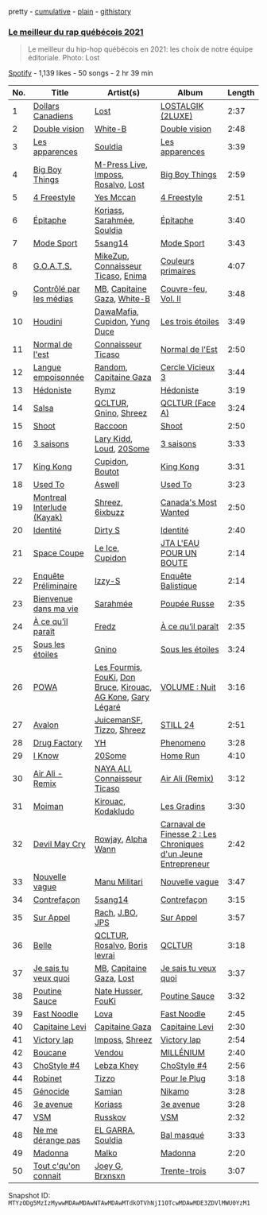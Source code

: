 pretty - [cumulative](/playlists/cumulative/37i9dQZF1DXcTuHVFoulvZ.md) - [plain](/playlists/plain/37i9dQZF1DXcTuHVFoulvZ) - [githistory](https://github.githistory.xyz/mackorone/spotify-playlist-archive/blob/main/playlists/plain/37i9dQZF1DXcTuHVFoulvZ)

### [Le meilleur du rap québécois 2021 ](https://open.spotify.com/playlist/37i9dQZF1DXcTuHVFoulvZ)

> Le meilleur du hip\-hop québécois en 2021: les choix de notre équipe éditoriale. Photo: Lost

[Spotify](https://open.spotify.com/user/spotify) - 1,139 likes - 50 songs - 2 hr 39 min

| No. | Title | Artist(s) | Album | Length |
|---|---|---|---|---|
| 1 | [Dollars Canadiens](https://open.spotify.com/track/5wARoeQdrxp8lnJ6AzBTY0) | [Lost](https://open.spotify.com/artist/5Pd7zqwUqC1INMJAT2Df7b) | [LOSTALGIK \(2LUXE\)](https://open.spotify.com/album/1hCxmaFKOjRfj0dGieA2IK) | 2:37 |
| 2 | [Double vision](https://open.spotify.com/track/5b8ejMaA6qpep9IdAS2EKe) | [White\-B](https://open.spotify.com/artist/2HnpdXm17xsrVYtmsf7CHM) | [Double vision](https://open.spotify.com/album/2gSKjDu2BgrXnrcKryoz1o) | 2:48 |
| 3 | [Les apparences](https://open.spotify.com/track/5AgzQ7UOy6Hp7CccataLlw) | [Souldia](https://open.spotify.com/artist/6ekcMUMZoiX2HBbQGZgNh1) | [Les apparences](https://open.spotify.com/album/7p9odfzi49mR3oNOZX3kx0) | 3:39 |
| 4 | [Big Boy Things](https://open.spotify.com/track/6N19wBDJfylFojLYJ7hNfe) | [M\-Press Live](https://open.spotify.com/artist/5nJC0rvHpmXz7JLNE9kf6v), [Imposs](https://open.spotify.com/artist/7jAs3bSFCCU88rzme8E9fz), [Rosalvo](https://open.spotify.com/artist/6AWsl1xDv2sVXnWjBPgR7q), [Lost](https://open.spotify.com/artist/5Pd7zqwUqC1INMJAT2Df7b) | [Big Boy Things](https://open.spotify.com/album/44hF4hdSHeGdP5Tpz2FIQR) | 2:59 |
| 5 | [4 Freestyle](https://open.spotify.com/track/7iwVomN3kJh4qTjCAOlZnS) | [Yes Mccan](https://open.spotify.com/artist/4jZA2jnUB8cz6EgOto9sMS) | [4 Freestyle](https://open.spotify.com/album/0N8iFVEWhVVXla6ASyOa2m) | 2:51 |
| 6 | [Épitaphe](https://open.spotify.com/track/2HaEfEful55EwS8hEhf97k) | [Koriass](https://open.spotify.com/artist/4aLij7W6aqtpsRriCSjGLq), [Sarahmée](https://open.spotify.com/artist/7icPanI4wjZVQCkvaUMWLX), [Souldia](https://open.spotify.com/artist/6ekcMUMZoiX2HBbQGZgNh1) | [Épitaphe](https://open.spotify.com/album/6JRlEReTZNIOoiY7k3XoBF) | 3:40 |
| 7 | [Mode Sport](https://open.spotify.com/track/7F2rFPdTvgohQMEuAi19VY) | [5sang14](https://open.spotify.com/artist/6XM5SrUaWM5XJwV55eHW2s) | [Mode Sport](https://open.spotify.com/album/2I2jFgR5ElbtnEco6NyXMm) | 3:43 |
| 8 | [G.O.A.T.S.](https://open.spotify.com/track/11ZF1nEGhkEkqSXQV8fdum) | [MikeZup](https://open.spotify.com/artist/3kmw1yvcUhvPD3pDz8hOVk), [Connaisseur Ticaso](https://open.spotify.com/artist/6Z7e35747Ty7EmmcOaKa8o), [Enima](https://open.spotify.com/artist/47cHAE0NFwzGOlc3L4oszT) | [Couleurs primaires](https://open.spotify.com/album/1WVNY4GQrxTg3ckth2BpKT) | 4:07 |
| 9 | [Contrôlé par les médias](https://open.spotify.com/track/57xb3fwKUjmvmvzmGbiXW4) | [MB](https://open.spotify.com/artist/2v1aABncTZrtkXA84ZqtyU), [Capitaine Gaza](https://open.spotify.com/artist/3MHoGWYHorYV0tblzQ1Nzj), [White\-B](https://open.spotify.com/artist/2HnpdXm17xsrVYtmsf7CHM) | [Couvre\-feu, Vol\. II](https://open.spotify.com/album/4y93plf7iE9IxT9OW4Zbaq) | 3:48 |
| 10 | [Houdini](https://open.spotify.com/track/2ptGO7wZZEewt7G3AA9QuN) | [DawaMafia](https://open.spotify.com/artist/5yhoElw9gCKKsOAK1mmgHJ), [Cupidon](https://open.spotify.com/artist/5iLIhZFtUFijzNwplwZtlV), [Yung Duce](https://open.spotify.com/artist/3xR8mAOFhKZZ8V89C4RWrl) | [Les trois étoiles](https://open.spotify.com/album/1nGLg9pTyHuSAm5j4fGiF6) | 3:49 |
| 11 | [Normal de l'est](https://open.spotify.com/track/3rsdpReUT8z9IkY1HCA72h) | [Connaisseur Ticaso](https://open.spotify.com/artist/6Z7e35747Ty7EmmcOaKa8o) | [Normal de l'Est](https://open.spotify.com/album/0klnKx0f9LC9KhlqdJThQX) | 2:50 |
| 12 | [Langue empoisonnée](https://open.spotify.com/track/6SUobbATRGwBGdQytjYAA6) | [Random](https://open.spotify.com/artist/20JaTdfk3frqSwaYIf0ko8), [Capitaine Gaza](https://open.spotify.com/artist/3MHoGWYHorYV0tblzQ1Nzj) | [Cercle Vicieux 3](https://open.spotify.com/album/0ZYkKutre14v6LCaeNQsOw) | 3:44 |
| 13 | [Hédoniste](https://open.spotify.com/track/4IpvQqD75gY8dYyBvSl5rx) | [Rymz](https://open.spotify.com/artist/3dN1EUAKOFCUBPFXRUdqKu) | [Hédoniste](https://open.spotify.com/album/1EldR7BfyRjouqNteZ0gp3) | 3:19 |
| 14 | [Salsa](https://open.spotify.com/track/3gpLuDK2e2Uo8mpQPFGmWO) | [QCLTUR](https://open.spotify.com/artist/1MIeDvwSEypeVjyu3buPFx), [Gnino](https://open.spotify.com/artist/1VPvcnbxLcj35spm27pJHz), [Shreez](https://open.spotify.com/artist/0qNrNX9FKJM0ZJFbcbMlMp) | [QCLTUR \(Face A\)](https://open.spotify.com/album/0T70E74CsGUy4Gwd26W2G3) | 3:24 |
| 15 | [Shoot](https://open.spotify.com/track/3r3R0BMo2MlfOjKfrW8LS9) | [Raccoon](https://open.spotify.com/artist/7nzgBxjw2Co88MGWjMnl4c) | [Shoot](https://open.spotify.com/album/473m9WWUSkZ5BHNoUqvOiQ) | 2:50 |
| 16 | [3 saisons](https://open.spotify.com/track/7qppWvyQ9uw2TPAlHNzp4H) | [Lary Kidd](https://open.spotify.com/artist/1dHfOiwJsDtNzIIrsQgXtX), [Loud](https://open.spotify.com/artist/5DXzQwj6Kgr5kBjVlYdSHo), [20Some](https://open.spotify.com/artist/5XexJCqZgI59ntWjW3p8jQ) | [3 saisons](https://open.spotify.com/album/3hNE9lZZ7U5EQxYCCZh3zT) | 3:33 |
| 17 | [King Kong](https://open.spotify.com/track/6r1tBm9scoxztkyYAurXW2) | [Cupidon](https://open.spotify.com/artist/5iLIhZFtUFijzNwplwZtlV), [Boutot](https://open.spotify.com/artist/7HFhi8w52p30roEfUmV7Mh) | [King Kong](https://open.spotify.com/album/0OujsvRm8I1Gekr33XZh71) | 3:31 |
| 18 | [Used To](https://open.spotify.com/track/78YZ9bEddQIMfzNR6BtMp0) | [Aswell](https://open.spotify.com/artist/7ircrxU9ilF88T3dfIP6yc) | [Used To](https://open.spotify.com/album/6Cl3xeajoIdfHdkqs9o9GU) | 3:23 |
| 19 | [Montreal Interlude \(Kayak\)](https://open.spotify.com/track/4zjRMWNQUBpo0ohddlFWMf) | [Shreez](https://open.spotify.com/artist/0qNrNX9FKJM0ZJFbcbMlMp), [6ixbuzz](https://open.spotify.com/artist/0esldOhgJb5AkjUre9EgLk) | [Canada's Most Wanted](https://open.spotify.com/album/7baxDks2bc1qzs6xJodxtX) | 2:50 |
| 20 | [Identité](https://open.spotify.com/track/52xnR79InS2C08m78XNqPM) | [Dirty S](https://open.spotify.com/artist/3uCVM65wRFP6MB5i44HybA) | [Identité](https://open.spotify.com/album/55Oq7exFbFnFtznm5tA4GE) | 2:40 |
| 21 | [Space Coupe](https://open.spotify.com/track/3e1inlK79n2v9CB0p4yW8D) | [Le Ice](https://open.spotify.com/artist/5Tz7QkwRnEvV0MpWhLdDFI), [Cupidon](https://open.spotify.com/artist/5iLIhZFtUFijzNwplwZtlV) | [JTA L'EAU POUR UN BOUTE](https://open.spotify.com/album/4bYSMXteWsNtvTCHfQPthj) | 2:14 |
| 22 | [Enquête Préliminaire](https://open.spotify.com/track/6hsCe1aeXX2ewBnibLrkcO) | [Izzy\-S](https://open.spotify.com/artist/76DXtaWMXZQbRZUHkQEdDQ) | [Enquête Balistique](https://open.spotify.com/album/3HnBansKikHJY2g6OkJ3Yx) | 2:14 |
| 23 | [Bienvenue dans ma vie](https://open.spotify.com/track/6492iA3gQgrh0KsTOwI06S) | [Sarahmée](https://open.spotify.com/artist/7icPanI4wjZVQCkvaUMWLX) | [Poupée Russe](https://open.spotify.com/album/5tY1P4kKvOPwipS8q0jbCD) | 2:35 |
| 24 | [À ce qu’il paraît](https://open.spotify.com/track/7o5n1yULlJWj2WoQ6EyRQo) | [Fredz](https://open.spotify.com/artist/6vclJnUiJ9D7IW0OP54MFT) | [À ce qu’il paraît](https://open.spotify.com/album/1aavcfCtKeyPgyYkM7Gfar) | 2:35 |
| 25 | [Sous les étoiles](https://open.spotify.com/track/2kkkIDj5jtz0Owk7FbLH7d) | [Gnino](https://open.spotify.com/artist/03sPkUqjLbCXdxu3e46T3H) | [Sous les étoiles](https://open.spotify.com/album/2ww313PwiVn6jHoWG4Z8yb) | 3:24 |
| 26 | [POWA](https://open.spotify.com/track/663bEzp9AqRYRu6El75zat) | [Les Fourmis](https://open.spotify.com/artist/6MU6nuCI2Sw7gDhcN0Kie1), [FouKi](https://open.spotify.com/artist/3IMC79WXhjXUkDHhpsSN8n), [Don Bruce](https://open.spotify.com/artist/0QYiwxs5jjezuZ8fMXPHia), [Kirouac](https://open.spotify.com/artist/6w8havv68HkDeiH6Tei3bt), [AG Kone](https://open.spotify.com/artist/69MNJSQ5jYSmYDrQwURImA), [Gary Légaré](https://open.spotify.com/artist/0tZe6r9JhHERezk2nVGFGf) | [VOLUME : Nuit](https://open.spotify.com/album/6h0VpErsCdTGbIGhMM4htX) | 3:16 |
| 27 | [Avalon](https://open.spotify.com/track/5WP7fIhGPXgf4bx4uipzAr) | [JuicemanSF](https://open.spotify.com/artist/7lmOPad5dsOfryNQB2sDay), [Tizzo](https://open.spotify.com/artist/0NAWq4CW7DxGwgIm1Ock5C), [Shreez](https://open.spotify.com/artist/0qNrNX9FKJM0ZJFbcbMlMp) | [STILL 24](https://open.spotify.com/album/7JjSXuEKJREw2zDwI3iOb7) | 2:51 |
| 28 | [Drug Factory](https://open.spotify.com/track/25cwy0Ze40gkeX7y2xUEPC) | [YH](https://open.spotify.com/artist/3js5jvTuoFgetWV7s8EVT5) | [Phenomeno](https://open.spotify.com/album/4SsBxJSyfnuFY7J5uJWePw) | 3:28 |
| 29 | [I Know](https://open.spotify.com/track/50eGTKo7td8i5PCNkPCmWO) | [20Some](https://open.spotify.com/artist/5XexJCqZgI59ntWjW3p8jQ) | [Home Run](https://open.spotify.com/album/2r4bTB0FAzdzUakL7yopqV) | 4:10 |
| 30 | [Air Ali \- Remix](https://open.spotify.com/track/3x56yZUaE8cWSXChC4l55e) | [NAYA ALI](https://open.spotify.com/artist/6xsuPHpz2MgwF8OhEc9ScC), [Connaisseur Ticaso](https://open.spotify.com/artist/6Z7e35747Ty7EmmcOaKa8o) | [Air Ali \(Remix\)](https://open.spotify.com/album/3Bt25kY3j7ZOcTVM20pqSz) | 3:12 |
| 31 | [Moiman](https://open.spotify.com/track/3uQbNWn5nANXbkw9HfBZwz) | [Kirouac](https://open.spotify.com/artist/6w8havv68HkDeiH6Tei3bt), [Kodakludo](https://open.spotify.com/artist/52ScNDotCN180BnXLSFiiQ) | [Les Gradins](https://open.spotify.com/album/4gRjWLWLsBAaIwx2XpfCQL) | 3:30 |
| 32 | [Devil May Cry](https://open.spotify.com/track/3iw9cmv0VuAhwLI9HPkcx6) | [Rowjay](https://open.spotify.com/artist/5qMf7CFNNQi7gb1WQb74Pc), [Alpha Wann](https://open.spotify.com/artist/7yeFMUrYTY5cAZx0GKXnti) | [Carnaval de Finesse 2 : Les Chroniques d'un Jeune Entrepreneur](https://open.spotify.com/album/6XHp29DWqSqCS2UIZislPO) | 2:42 |
| 33 | [Nouvelle vague](https://open.spotify.com/track/0ifRyZfj9oysmVpXgKmlxT) | [Manu Militari](https://open.spotify.com/artist/5hCqDsqqIaYbJhWoZ0JhaE) | [Nouvelle vague](https://open.spotify.com/album/0dEXddYdz0yGTLQjtH6TfM) | 3:47 |
| 34 | [Contrefaçon](https://open.spotify.com/track/6SAP8kowPEdLavECBflmVp) | [5sang14](https://open.spotify.com/artist/6XM5SrUaWM5XJwV55eHW2s) | [Contrefaçon](https://open.spotify.com/album/7EyGDWGVFvIOFxXFTDmVoP) | 3:15 |
| 35 | [Sur Appel](https://open.spotify.com/track/12IqJnU9HriiEgMBeYKM0p) | [Rach](https://open.spotify.com/artist/1Qyyc7H8E9gI5nEjWTQk7n), [J.BO](https://open.spotify.com/artist/6qfbY11F2cczEo2xrQeQBG), [JPS](https://open.spotify.com/artist/0tziQnn4fmfk5ReISVIJEN) | [Sur Appel](https://open.spotify.com/album/2msEgOq2QOWSKaVb1n3HHH) | 3:57 |
| 36 | [Belle](https://open.spotify.com/track/1GTwuwkt4hejBcymq849Cg) | [QCLTUR](https://open.spotify.com/artist/1MIeDvwSEypeVjyu3buPFx), [Rosalvo](https://open.spotify.com/artist/6AWsl1xDv2sVXnWjBPgR7q), [Boris levrai](https://open.spotify.com/artist/44MDXreyQDVfctriHR8TgN) | [QCLTUR](https://open.spotify.com/album/4bHZOMo5sjb7SrSvaevvKy) | 3:18 |
| 37 | [Je sais tu veux quoi](https://open.spotify.com/track/2HXUTvWk5wsYIqnAgXNnOG) | [MB](https://open.spotify.com/artist/2v1aABncTZrtkXA84ZqtyU), [Capitaine Gaza](https://open.spotify.com/artist/3MHoGWYHorYV0tblzQ1Nzj), [Lost](https://open.spotify.com/artist/5Pd7zqwUqC1INMJAT2Df7b) | [Je sais tu veux quoi](https://open.spotify.com/album/7ivf5INurlB5n3b6FsSSnM) | 3:37 |
| 38 | [Poutine Sauce](https://open.spotify.com/track/0r1dJC8vkEiuqiW7KqVf3g) | [Nate Husser](https://open.spotify.com/artist/5o4gKYJ99ROV1yye1v9Sh4), [FouKi](https://open.spotify.com/artist/3IMC79WXhjXUkDHhpsSN8n) | [Poutine Sauce](https://open.spotify.com/album/4QxwYAdzuPYO8v8gS2fLWO) | 3:32 |
| 39 | [Fast Noodle](https://open.spotify.com/track/6mxKvveVPbQCg7qK9G1Nr1) | [Lova](https://open.spotify.com/artist/3AaQmXxkr6SJLELOEIeSh2) | [Fast Noodle](https://open.spotify.com/album/58IhGetIkd71ESIMd8V8uV) | 2:45 |
| 40 | [Capitaine Levi](https://open.spotify.com/track/7aCTOI3J2NpwEibVaGVPui) | [Capitaine Gaza](https://open.spotify.com/artist/3MHoGWYHorYV0tblzQ1Nzj) | [Capitaine Levi](https://open.spotify.com/album/1NwFbt498TG0ZHDGeluK2c) | 2:30 |
| 41 | [Victory lap](https://open.spotify.com/track/04T6nmloE9SfJ13pN90ZtO) | [Imposs](https://open.spotify.com/artist/7jAs3bSFCCU88rzme8E9fz), [Shreez](https://open.spotify.com/artist/0qNrNX9FKJM0ZJFbcbMlMp) | [Victory lap](https://open.spotify.com/album/30FFnymrYlCAmOcOzm88jT) | 2:54 |
| 42 | [Boucane](https://open.spotify.com/track/4dMXgJD7KHdnsyyWs16llZ) | [Vendou](https://open.spotify.com/artist/4Eh9gm2q4XSbk8YXLoEUjG) | [MILLÉNIUM](https://open.spotify.com/album/2DQBiveQZ7L930T24Fcoad) | 2:40 |
| 43 | [ChoStyle \#4](https://open.spotify.com/track/4GrZOIJBQCb2CptiCt94nc) | [Lebza Khey](https://open.spotify.com/artist/6oW3oCa9th1gUBNkI1LnGA) | [ChoStyle \#4](https://open.spotify.com/album/0I2ExivadEfrhCYkjMmM0y) | 2:56 |
| 44 | [Robinet](https://open.spotify.com/track/1hhauQb9OKmDwKTIgVc5Rb) | [Tizzo](https://open.spotify.com/artist/0NAWq4CW7DxGwgIm1Ock5C) | [Pour le Plug](https://open.spotify.com/album/5GNxVamL0c9jskb9gUNOCm) | 3:18 |
| 45 | [Génocide](https://open.spotify.com/track/477J3fKi6b4stq9veJJRpS) | [Samian](https://open.spotify.com/artist/4R9opfaSnt6ApDaiJb3zw6) | [Nikamo](https://open.spotify.com/album/0fX3Mn5XHkCnQwNxhe6I8w) | 3:28 |
| 46 | [3e avenue](https://open.spotify.com/track/1Utqa3AcyGm5qZGek8WxQP) | [Koriass](https://open.spotify.com/artist/4aLij7W6aqtpsRriCSjGLq) | [3e avenue](https://open.spotify.com/album/7F34U28n3S1sT9jkVWcgd9) | 3:28 |
| 47 | [VSM](https://open.spotify.com/track/04nvPMKMCzcEsgNL0NcsWD) | [Russkov](https://open.spotify.com/artist/6DXBBeEw1TcRH8ySfUa3Oo) | [VSM](https://open.spotify.com/album/5Znngqtc1ZRXAcFKDZc1v8) | 2:32 |
| 48 | [Ne me dérange pas](https://open.spotify.com/track/2Vtl0hcZZaCeZ8xN4350hV) | [EL GARRA](https://open.spotify.com/artist/35iGCHzli8Zhn5v4xoB7XA), [Souldia](https://open.spotify.com/artist/1LtOlzHolSQxDYgZ1Les4b) | [Bal masqué](https://open.spotify.com/album/3x6ATfLPbNe1L18ZKmt9my) | 3:33 |
| 49 | [Madonna](https://open.spotify.com/track/3weKjf1iQu50yzDqkkElUJ) | [Malko](https://open.spotify.com/artist/501Uzli8ksZoUEWZj8uKJI) | [Madonna](https://open.spotify.com/album/1icLFb5mnypULpcWTtVTj3) | 2:20 |
| 50 | [Tout c'qu'on connait](https://open.spotify.com/track/6TtAhoS4K18nShC6ggUzXb) | [Joey G](https://open.spotify.com/artist/6p9wdOS2uCLQqiYP1HYeJf), [Brxnsxn](https://open.spotify.com/artist/0U5NHWybzoxuiGX7ZtTaej) | [Trente\-trois](https://open.spotify.com/album/0PqDN5YIGonbe7XyHl1Bky) | 3:07 |

Snapshot ID: `MTYzODg5MzIzMywwMDAwMDAwNTAwMDAwMTdkOTVhNjI1OTcwMDAwMDE3ZDVlMWU0YzM1`